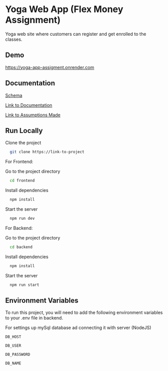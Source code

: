 # Yoga Web App (Flex Money Assignment)


Yoga web site where customers can register and get enrolled to the classes.


## Demo

https://yoga-app-assigment.onrender.com
## Documentation

[Schema](https://drive.google.com/file/d/1ESCwwhU_0TYrBlwzRheWX81ysudaY-CD/view?usp=drive_link)

[Link to Documentation](https://drive.google.com/file/d/1n_KCyEVsgHgkv5D8JxMTlUW0R5D9M5e4/view?usp=drive_link)

[Link to Assumptions Made](https://drive.google.com/file/d/1bOfZn9DkC_oJfuIF1B6Q7qVjSEVdGSnY/view?usp=drive_link)






## Run Locally

Clone the project

```bash
  git clone https://link-to-project
```
For Frontend:

Go to the project directory

```bash
  cd frontend
```

Install dependencies

```bash
  npm install
```

Start the server

```bash
  npm run dev
```
For Backend: 


Go to the project directory

```bash
  cd backend
```

Install dependencies

```bash
  npm install
```

Start the server

```bash
  npm run start
```


## Environment Variables

To run this project, you will need to add the following environment variables to your .env file in backend.

For settings up mySql database ad connecting it with server (NodeJS)

`DB_HOST`

`DB_USER`

`DB_PASSWORD`

`DB_NAME`



